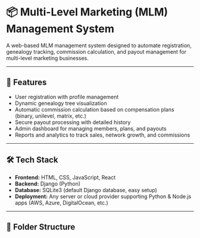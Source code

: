 # 📦 Multi-Level Marketing (MLM) Management System

A web-based MLM management system designed to automate registration, genealogy tracking, commission calculation, and payout management for multi-level marketing businesses.

---

## 🚀 Features
- User registration with profile management
- Dynamic genealogy tree visualization
- Automatic commission calculation based on compensation plans (binary, unilevel, matrix, etc.)
- Secure payout processing with detailed history
- Admin dashboard for managing members, plans, and payouts
- Reports and analytics to track sales, network growth, and commissions

---

## 🛠️ Tech Stack
- **Frontend:** HTML, CSS, JavaScript, React
- **Backend:** Django (Python)
- **Database:** SQLite3 (default Django database, easy setup)
- **Deployment:** Any server or cloud provider supporting Python & Node.js apps (AWS, Azure, DigitalOcean, etc.)

---

## 📂 Folder Structure
